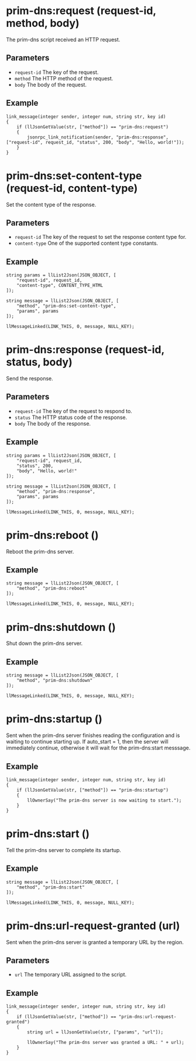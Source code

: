 # prim-dns:request (request-id, method, body)

The prim-dns script received an HTTP request.

## Parameters

- `request-id` The key of the request.
- `method` The HTTP method of the request.
- `body` The body of the request.

## Example

```lsl
link_message(integer sender, integer num, string str, key id)
{    
    if (llJsonGetValue(str, ["method"]) == "prim-dns:request")
    {   
        jsonrpc_link_notification(sender, "prim-dns:response", ["request-id", request_id, "status", 200, "body", "Hello, world!"]);
    }
}
```

# prim-dns:set-content-type (request-id, content-type)

Set the content type of the response.

## Parameters

- `request-id` The key of the request to set the response content type for.
- `content-type` One of the supported content type constants.

## Example

```lsl
string params = llList2Json(JSON_OBJECT, [
    "request-id", request_id,
    "content-type", CONTENT_TYPE_HTML
]);

string message = llList2Json(JSON_OBJECT, [
    "method", "prim-dns:set-content-type",
    "params", params
]);

llMessageLinked(LINK_THIS, 0, message, NULL_KEY);
```

# prim-dns:response (request-id, status, body)

Send the response.

## Parameters

- `request-id` The key of the request to respond to.
- `status` The HTTP status code of the response.
- `body` The body of the response.

## Example

```lsl
string params = llList2Json(JSON_OBJECT, [
    "request-id", request_id,
    "status", 200,
    "body", "Hello, world!"
]);

string message = llList2son(JSON_OBJECT, [
    "method", "prim-dns:response",
    "params", params
]);

llMessageLinked(LINK_THIS, 0, message, NULL_KEY);
```

# prim-dns:reboot ()

Reboot the prim-dns server.

## Example

```lsl
string message = llList2Json(JSON_OBJECT, [
    "method", "prim-dns:reboot"
]);

llMessageLinked(LINK_THIS, 0, message, NULL_KEY);
```

# prim-dns:shutdown ()

Shut down the prim-dns server.

## Example

```lsl
string message = llList2Json(JSON_OBJECT, [
    "method", "prim-dns:shutdown"
]);

llMessageLinked(LINK_THIS, 0, message, NULL_KEY);
```

# prim-dns:startup ()

Sent when the prim-dns server finishes reading the configuration and is waiting to continue starting up. If auto_start = 1, then the server will immediately continue, otherwise it will wait for the prim-dns:start messsage.

## Example

```lsl
link_message(integer sender, integer num, string str, key id)
{    
    if (llJsonGetValue(str, ["method"]) == "prim-dns:startup")
    {
        llOwnerSay("The prim-dns server is now waiting to start.");
    }
}
```

# prim-dns:start ()

Tell the prim-dns server to complete its startup.

## Example 

```lsl
string message = llList2Json(JSON_OBJECT, [
    "method", "prim-dns:start"
]);

llMessageLinked(LINK_THIS, 0, message, NULL_KEY);
```

# prim-dns:url-request-granted (url)

Sent when the prim-dns server is granted a temporary URL by the region.

## Parameters

- `url` The temporary URL assigned to the script.

## Example

```lsl
link_message(integer sender, integer num, string str, key id)
{    
    if (llJsonGetValue(str, ["method"]) == "prim-dns:url-request-granted")
    {
        string url = llJsonGetValue(str, ["params", "url"]);
        
        llOwnerSay("The prim-dns server was granted a URL: " + url);
    }
}
```
